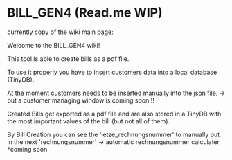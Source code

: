 # BILL_GEN4 (Read.me WIP)


currently copy of the wiki main page: 

Welcome to the BILL_GEN4 wiki!

This tool is able to create bills as a pdf file.

To use it properly you have to insert customers data into a local database (TinyDB).

At the moment customers needs to be inserted manually into the json file. -> but a customer managing window is coming soon !!

Created Bills get exported as a pdf file and are also stored in a TinyDB with the most important values of the bill (but not all of them).

By Bill Creation you can see the 'letze_rechnungsnummer' to manually put in the next 'rechnungsnummer' -> automatic rechnungsnummer calculater *coming soon
